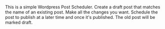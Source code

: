 This is a simple Wordpress Post Scheduler. Create a draft post that matches the name of an existing post. Make all the changes you want. Schedule the post to publish at a later time and once it's published. The old post will be marked draft.
